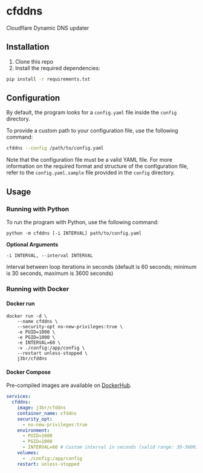 # cfddns

Cloudflare Dynamic DNS updater

## Installation
1. Clone this repo
2. Install the required dependencies: 
```bash
pip install -r requirements.txt
```

## Configuration

By default, the program looks for a `config.yaml` file inside the `config` directory. 

To provide a custom path to your configuration file, use the following command:

```bash
cfddns --config /path/to/config.yaml
```

Note that the configuration file must be a valid YAML file.
For more information on the required format and structure of the configuration file, refer to the `config.yaml.sample` file provided in the `config` directory.


## Usage

### Running with Python
To run the program with Python, use the following command:
```
python -m cfddns [-i INTERVAL] path/to/config.yaml
```
**Optional Arguments**

`-i INTERVAL, --interval INTERVAL`

Interval between loop iterations in seconds (default is 60 seconds; minimum is 30 seconds, maximum is 3600 seconds)


### Running with Docker

#### Docker run
```
docker run -d \
    --name cfddns \
    --security-opt no-new-privileges:true \
    -e PUID=1000 \
    -e PGID=1000 \
    -e INTERVAL=60 \
    -v ./config:/app/config \
    --restart unless-stopped \
    j3br/cfddns
```

#### Docker Compose
Pre-compiled images are available on [DockerHub](https://hub.docker.com/repository/docker/j3br/cfddns).
```yaml
services:
  cfddns:
    image: j3br/cfddns
    container_name: cfddns
    security_opt:
      - no-new-privileges:true
    environment:
      - PUID=1000
      - PGID=1000
      - INTERVAL=60 # Custom interval in seconds (valid range: 30-3600). If omitted, the DNS update runs only once.
    volumes:
      - ./config:/app/config
    restart: unless-stopped
```
